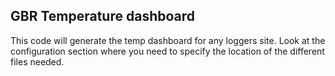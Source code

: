 ## GBR Temperature dashboard

This code will generate the temp dashboard for any loggers site. Look at the configuration section where you need to specify the location of the different files needed.
